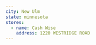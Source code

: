 ```yaml
---
city: New Ulm
state: minnesota
stores:
  - name: Cash Wise
    address: 1220 WESTRIDGE ROAD
---
```

